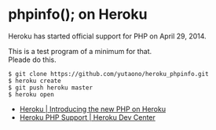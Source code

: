 # phpinfo(); on Heroku

Heroku has started official support for PHP on April 29, 2014.<br>

This is a test program of a minimum for that.<br>
Pleade do this.

```shell
$ git clone https://github.com/yutaono/heroku_phpinfo.git
$ heroku create
$ git push heroku master
$ heroku open
```

- [Heroku | Introducing the new PHP on Heroku](https://blog.heroku.com/archives/2014/4/29/introducing_the_new_php_on_heroku)
- [Heroku PHP Support | Heroku Dev Center](https://devcenter.heroku.com/articles/php-support)